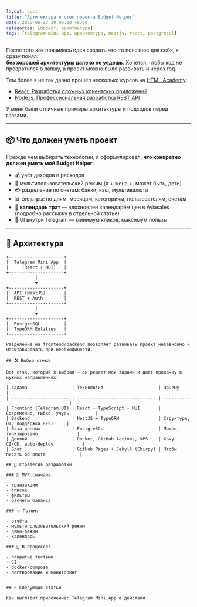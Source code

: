 ```yaml
---
layout: post
title: "Архитектура и стек проекта Budget Helper"
date: 2025-06-23 10:00:00 +0300
categories: [проект, архитектура]
tags: [telegram-mini-app, архитектура, nestjs, react, postgresql]
---
```


После того как появилась идея создать что-то полезное для себя, я сразу понял:  
**без хорошей архитектуры далеко не уедешь**. Хочется, чтобы код не превратился в лапшу, а проект можно было развивать и через год.

Тем более я не так давно прошёл несколько курсов на [HTML Academy](https://htmlacademy.ru):

- [React. Разработка сложных клиентских приложений](https://htmlacademy.ru/intensive/react)
- [Node.js. Профессиональная разработка REST API](https://htmlacademy.ru/intensive/nodejs)

У меня были отличные примеры архитектуры и подходов перед глазами.

---

## 📦 Что должен уметь проект

Прежде чем выбирать технологии, я сформулировал, **что конкретно должен уметь мой Budget Helper**:

- 💰 учёт доходов и расходов
- 👥 мультипользовательский режим (я + жена +, может быть, дети)
- 💳 разделение по счетам: банки, кэш, мультивалюта
- 📊 фильтры: по дням, месяцам, категориям, пользователям, счетам
- 📆 **календарь трат** — вдохновлён календарём цен в Aviasales (подробно расскажу в отдельной статье)
- 📱 UI внутри Telegram — минимум кликов, максимум пользы

---

## 🧱 Архитектура

```text
+---------------------+
|  Telegram Mini App  |
|     (React + MUI)   |
+---------------------+
           │
           ▼
+---------------------+
|  API (NestJS)       |
|  REST + Auth        |
+---------------------+
           │
           ▼
+---------------------+
|  PostgreSQL         |
|  TypeORM Entities   |
+---------------------+

Разделение на frontend/backend позволяет развивать проект независимо и масштабировать при необходимости.

## 🛠️ Выбор стека

Вот стэк, который я выбрал — он решает мои задачи и даёт прокачку в нужных направлениях:

| Задача                 | Технология                     | Почему                            |
| ---------------------- | ------------------------------ | --------------------------------- |
| Frontend (Telegram UI) | React + TypeScript + MUI       | Современно, гибко, учусь          |
| Backend                | NestJS + TypeORM               | Структура, DI, поддержка REST     |
| База данных            | PostgreSQL                     | Мощно, типизировано               |
| Деплой                 | Docker, GitHub Actions, VPS    | Хочу CI/CD, auto-deploy           |
| Блог                   | GitHub Pages + Jekyll (Chirpy) | Чтобы писать об опыте             |

## 🚧 Стратегия разработки

### 🧪 MVP сначала:

- транзакции  
- список  
- фильтры  
- расчёты баланса

### ✨ Потом:

- отчёты  
- мультипользовательский режим  
- демо-режим  
- календарь

### 🔧 В процессе:

- покрытие тестами  
- CI  
- docker-compose  
- логгирование и мониторинг


## ➡️ Следующая статья

Как выглядит приложение: Telegram Mini App в действии